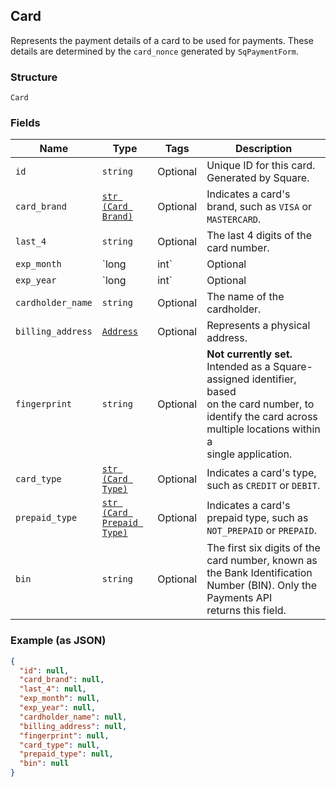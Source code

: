 ## Card

Represents the payment details of a card to be used for payments. These
details are determined by the `card_nonce` generated by `SqPaymentForm`.

### Structure

`Card`

### Fields

| Name | Type | Tags | Description |
|  --- | --- | --- | --- |
| `id` | `string` | Optional | Unique ID for this card. Generated by Square. |
| `card_brand` | [`str (Card Brand)`](/doc/models/card-brand.md) | Optional | Indicates a card's brand, such as `VISA` or `MASTERCARD`. |
| `last_4` | `string` | Optional | The last 4 digits of the card number. |
| `exp_month` | `long|int` | Optional | The expiration month of the associated card as an integer between 1 and 12. |
| `exp_year` | `long|int` | Optional | The four-digit year of the card's expiration date. |
| `cardholder_name` | `string` | Optional | The name of the cardholder. |
| `billing_address` | [`Address`](/doc/models/address.md) | Optional | Represents a physical address. |
| `fingerprint` | `string` | Optional | __Not currently set.__ Intended as a Square-assigned identifier, based<br>on the card number, to identify the card across multiple locations within a<br>single application. |
| `card_type` | [`str (Card Type)`](/doc/models/card-type.md) | Optional | Indicates a card's type, such as `CREDIT` or `DEBIT`. |
| `prepaid_type` | [`str (Card Prepaid Type)`](/doc/models/card-prepaid-type.md) | Optional | Indicates a card's prepaid type, such as `NOT_PREPAID` or `PREPAID`. |
| `bin` | `string` | Optional | The first six digits of the card number, known as the Bank Identification Number (BIN). Only the Payments API<br>returns this field. |

### Example (as JSON)

```json
{
  "id": null,
  "card_brand": null,
  "last_4": null,
  "exp_month": null,
  "exp_year": null,
  "cardholder_name": null,
  "billing_address": null,
  "fingerprint": null,
  "card_type": null,
  "prepaid_type": null,
  "bin": null
}
```

